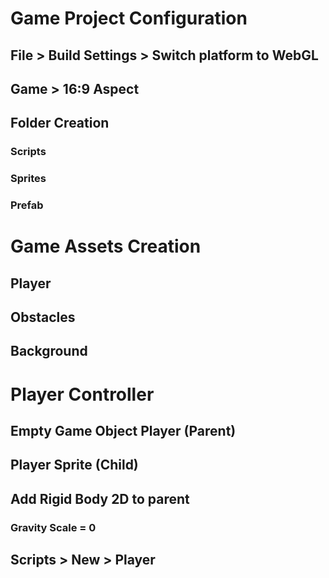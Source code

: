 # Game Project Configuration
## File > Build Settings > Switch platform to WebGL
## Game > 16:9 Aspect
## Folder Creation
### Scripts
### Sprites
### Prefab

# Game Assets Creation
## Player
## Obstacles
## Background

# Player Controller
## Empty Game Object Player (Parent)
## Player Sprite (Child)
## Add Rigid Body 2D to parent
### Gravity Scale = 0
## Scripts > New > Player

